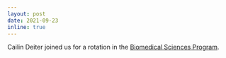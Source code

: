 ```yaml
---
layout: post
date: 2021-09-23
inline: true
---
```


Cailin Deiter joined us for a rotation in the [Biomedical Sciences Program](https://www.cuanschutz.edu/graduate-programs/biomedical-sciences-program/home).
